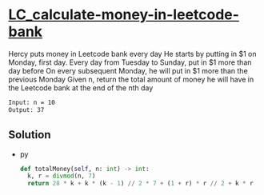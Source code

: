 # [LC_calculate-money-in-leetcode-bank](https://leetcode.com/problems/calculate-money-in-leetcode-bank)

Hercy puts money in Leetcode bank every day
He starts by putting in $1 on Monday, first day. Every day from Tuesday to Sunday, put in $1 more than day before
On every subsequent Monday, he will put in $1 more than the previous Monday
Given n, return the total amount of money he will have in the Leetcode bank at the end of the nth day

```txt
Input: n = 10
Output: 37
```

## Solution

* py

  ```py
  def totalMoney(self, n: int) -> int:
    k, r = divmod(n, 7)
    return 28 * k + k * (k - 1) // 2 * 7 + (1 + r) * r // 2 + k * r
  ```
